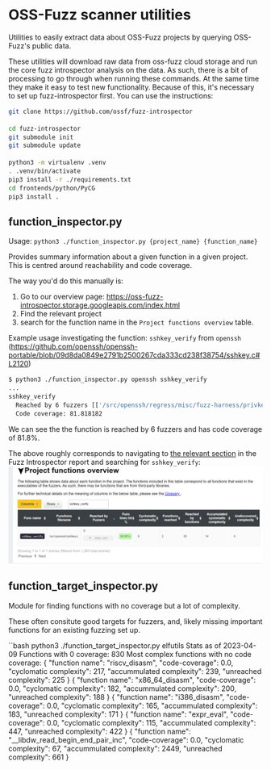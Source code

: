 # OSS-Fuzz scanner utilities

Utilities to easily extract data about OSS-Fuzz projects by querying OSS-Fuzz's
public data.

These utilities will download raw data from oss-fuzz cloud storage
and run the core fuzz introspector analysis on the data. As such, there is a
bit of processing to go through when running these commands. At the same time
they make it easy to test new functionality. Because of this, it's necessary
to set up fuzz-introspector first. You can use the instructions:

```bash
git clone https://github.com/ossf/fuzz-introspector

cd fuzz-introspector
git submodule init
git submodule update

python3 -m virtualenv .venv
. .venv/bin/activate
pip3 install -r ./requirements.txt
cd frontends/python/PyCG
pip3 install .
```

## function_inspector.py

Usage: `python3 ./function_inspector.py {project_name} {function_name}`

Provides summary information about a given function in a given project. This
is centred around reachability and code coverage.

The way you'd do this manually is:

1) Go to our overview page: https://oss-fuzz-introspector.storage.googleapis.com/index.html
2) Find the relevant project
3) search for the function name in the `Project functions overview` table.

Example usage investigating the function: `sshkey_verify` from `openssh` (https://github.com/openssh/openssh-portable/blob/09d8da0849e2791b2500267cda333cd238f38754/sshkey.c#L2120)

```bash
$ python3 ./function_inspector.py openssh sshkey_verify
...
sshkey_verify
  Reached by 6 fuzzers [['/src/openssh/regress/misc/fuzz-harness/privkey_fuzz.cc', '/src/openssh/regress/misc/fuzz-harness/pubkey_fuzz.cc', '/src/openssh/regress/misc/fuzz-harness/sig_fuzz.cc', '/src/openssh/regress/misc/fuzz-harness/sshsig_fuzz.cc', '/src/openssh/regress/misc/fuzz-harness/agent_fuzz.cc', '/src/openssh/regress/misc/fuzz-harness/kex_fuzz.cc']]
  Code coverage: 81.818182
```

We can see the the function is reached by 6 fuzzers and has code coverage of
81.8%.

The above roughly corresponds to navigating to [the relevant section](https://storage.googleapis.com/oss-fuzz-introspector/openssh/inspector-report/20230402/fuzz_report.html#Project-functions-overview) in the
Fuzz Introspector report and searching for `sshkey_verify`:
![screenshot of report](/tools/oss-fuzz-scanner/openssh-verify-key.png)


## function_target_inspector.py
Module for finding functions with no coverage but a lot of complexity.

These often consitute good targets for fuzzers, and, likely missing important
functions for an existing fuzzing set up.

``bash
python3 ./function_target_inspector.py elfutils
Stats as of 2023-04-09
Functions with 0 coverage: 830
Most complex functions with no code coverage:
{
  "function name": "riscv_disasm",
  "code-coverage": 0.0,
  "cyclomatic complexity": 217,
  "accummulated complexity": 239,
  "unreached complexity": 225
}
{
  "function name": "x86_64_disasm",
  "code-coverage": 0.0,
  "cyclomatic complexity": 182,
  "accummulated complexity": 200,
  "unreached complexity": 188
}
{
  "function name": "i386_disasm",
  "code-coverage": 0.0,
  "cyclomatic complexity": 165,
  "accummulated complexity": 183,
  "unreached complexity": 171
}
{
  "function name": "expr_eval",
  "code-coverage": 0.0,
  "cyclomatic complexity": 115,
  "accummulated complexity": 447,
  "unreached complexity": 422
}
{
  "function name": "__libdw_read_begin_end_pair_inc",
  "code-coverage": 0.0,
  "cyclomatic complexity": 67,
  "accummulated complexity": 2449,
  "unreached complexity": 661
}
```

